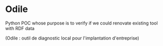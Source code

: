 # Odile

Python POC whose purpose is to verify if we could renovate existing tool with RDF data

(Odile : outil de diagnostic local pour l'implantation d'entreprise)
